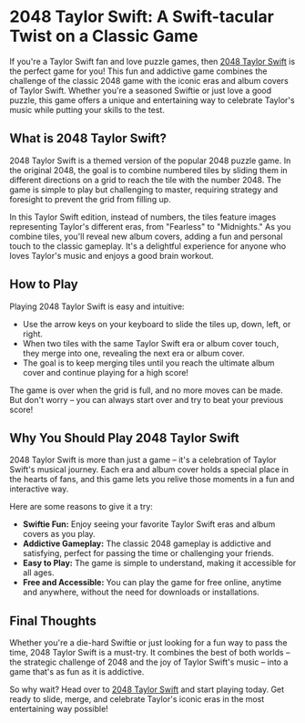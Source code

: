 <h1>2048 Taylor Swift: A Swift-tacular Twist on a Classic Game</h1>
<p>If you're a Taylor Swift fan and love puzzle games, then <a href="https://kaloodinaz.github.io/taylor-swift-2048">2048 Taylor Swift</a> is the perfect game for you! This fun and addictive game combines the challenge of the classic 2048 game with the iconic eras and album covers of Taylor Swift. Whether you're a seasoned Swiftie or just love a good puzzle, this game offers a unique and entertaining way to celebrate Taylor's music while putting your skills to the test.</p>

 <h2>What is 2048 Taylor Swift?</h2>
        <p>2048 Taylor Swift is a themed version of the popular 2048 puzzle game. In the original 2048, the goal is to combine numbered tiles by sliding them in different directions on a grid to reach the tile with the number 2048. The game is simple to play but challenging to master, requiring strategy and foresight to prevent the grid from filling up.</p>
        <p>In this Taylor Swift edition, instead of numbers, the tiles feature images representing Taylor's different eras, from "Fearless" to "Midnights." As you combine tiles, you'll reveal new album covers, adding a fun and personal touch to the classic gameplay. It's a delightful experience for anyone who loves Taylor's music and enjoys a good brain workout.</p>

 <h2>How to Play</h2>
        <p>Playing 2048 Taylor Swift is easy and intuitive:</p>
        <ul>
            <li>Use the arrow keys on your keyboard to slide the tiles up, down, left, or right.</li>
            <li>When two tiles with the same Taylor Swift era or album cover touch, they merge into one, revealing the next era or album cover.</li>
            <li>The goal is to keep merging tiles until you reach the ultimate album cover and continue playing for a high score!</li>
        </ul>
        <p>The game is over when the grid is full, and no more moves can be made. But don't worry – you can always start over and try to beat your previous score!</p>

  <h2>Why You Should Play 2048 Taylor Swift</h2>
        <p>2048 Taylor Swift is more than just a game – it's a celebration of Taylor Swift's musical journey. Each era and album cover holds a special place in the hearts of fans, and this game lets you relive those moments in a fun and interactive way.</p>
        <p>Here are some reasons to give it a try:</p>
        <ul>
            <li><strong>Swiftie Fun:</strong> Enjoy seeing your favorite Taylor Swift eras and album covers as you play.</li>
            <li><strong>Addictive Gameplay:</strong> The classic 2048 gameplay is addictive and satisfying, perfect for passing the time or challenging your friends.</li>
            <li><strong>Easy to Play:</strong> The game is simple to understand, making it accessible for all ages.</li>
            <li><strong>Free and Accessible:</strong> You can play the game for free online, anytime and anywhere, without the need for downloads or installations.</li>
        </ul>

  <h2>Final Thoughts</h2>
        <p>Whether you're a die-hard Swiftie or just looking for a fun way to pass the time, 2048 Taylor Swift is a must-try. It combines the best of both worlds – the strategic challenge of 2048 and the joy of Taylor Swift's music – into a game that's as fun as it is addictive.</p>
        <p>So why wait? Head over to <a href="https://kaloodinaz.github.io/taylor-swift-2048">2048 Taylor Swift</a> and start playing today. Get ready to slide, merge, and celebrate Taylor's iconic eras in the most entertaining way possible!</p>
   
